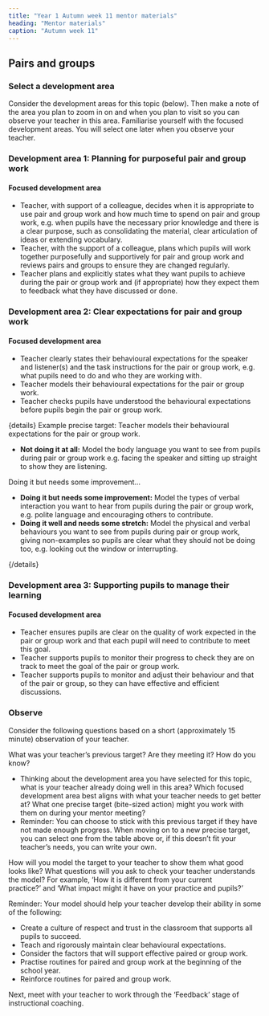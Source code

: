 ```yaml
---
title: "Year 1 Autumn week 11 mentor materials"
heading: "Mentor materials"
caption: "Autumn week 11"
---
```



## Pairs and groups

### Select a development area

Consider the development areas for this topic (below). Then make a note of the area you plan to zoom in on and when you plan to visit so you can observe your teacher in this area. Familiarise yourself with the focused development areas. You will select one later when you observe your teacher.

### Development area 1: Planning for purposeful pair and group work

#### Focused development area     

- Teacher, with support of a colleague, decides when it is appropriate to use pair and group work and how much time to spend on pair and group work, e.g. when pupils have the necessary prior knowledge and there is a clear purpose, such as consolidating the material, clear articulation of ideas or extending vocabulary. 
- Teacher, with the support of a colleague, plans which pupils will work together purposefully and supportively for pair and group work and reviews pairs and groups to ensure they are changed regularly. 
- Teacher plans and explicitly states what they want pupils to achieve during the pair or group work and (if appropriate) how they expect them to feedback what they have discussed or done.

### Development area 2: Clear expectations for pair and group work

#### Focused development area     

- Teacher clearly states their behavioural expectations for the speaker and listener(s) and the task instructions for the pair or group work, e.g. what pupils need to do and who they are working with. 
- Teacher models their behavioural expectations for the pair or group work. 
- Teacher checks pupils have understood the behavioural expectations before pupils begin the pair or group work.

{details}
Example precise target: Teacher models their behavioural expectations for the pair or group work.


- **Not doing it at all:** Model the body language you want to see from pupils during pair or group work e.g. facing the speaker and sitting up straight to show they are listening.

 Doing it but needs some improvement…

- **Doing it but needs some improvement:** Model the types of verbal interaction you want to hear from pupils during the pair or group work, e.g. polite language and encouraging others to contribute.</li>
- **Doing it well and needs some stretch:** Model the physical and verbal behaviours you want to see from pupils during pair or group work, giving non-examples so pupils are clear what they should not be doing too, e.g. looking out the window or interrupting.


{/details}

### Development area 3:  Supporting pupils to manage their learning

#### Focused development area     

- Teacher ensures pupils are clear on the quality of work expected in the pair or group work and that each pupil will need to contribute to meet this goal. 
- Teacher supports pupils to monitor their progress to check they are on track to meet the goal of the pair or group work. 
- Teacher supports pupils to monitor and adjust their behaviour and that of the pair or group, so they can have effective and efficient discussions.                                                                                                                                                                                                                                                                                             

### Observe

Consider the following questions based on a short (approximately 15 minute) observation of your teacher.

What was your teacher’s previous target? Are they meeting it? How do you know?

- Thinking about the development area you have selected for this topic, what is your teacher already doing well in this area? Which focused development area best aligns with what your teacher needs to get better at? What one precise target (bite-sized action) might you work with them on during your mentor meeting?
- Reminder: You can choose to stick with this previous target if they have not made enough progress. When moving on to a new precise target, you can select one from the table above or, if this doesn’t fit your teacher’s needs, you can write your own.

How will you model the target to your teacher to show them what good looks like? What questions will you ask to check your teacher understands the model? For example, ‘How it is different from your current practice?’ and ‘What impact might it have on your practice and pupils?’

Reminder: Your model should help your teacher develop their ability in some of the following:

- Create a culture of respect and trust in the classroom that supports all pupils to succeed.
- Teach and rigorously maintain clear behavioural expectations.
- Consider the factors that will support effective paired or group work.
- Practise routines for paired and group work at the beginning of the school year.
- Reinforce routines for paired and group work.

Next, meet with your teacher to work through the ‘Feedback’ stage of instructional coaching. 

